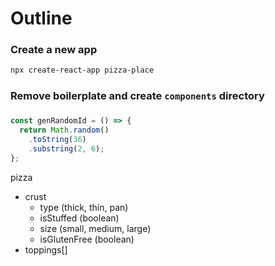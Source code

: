 # Outline

### Create a new app

```sh
npx create-react-app pizza-place
```

### Remove boilerplate and create `components` directory

### 


```js
const genRandomId = () => {
  return Math.random()
    .toString(36)
    .substring(2, 6);
};
```

pizza
  - crust
    - type (thick, thin, pan)
    - isStuffed (boolean)
    - size (small, medium, large)
    - isGlutenFree (boolean)
  - toppings[]
